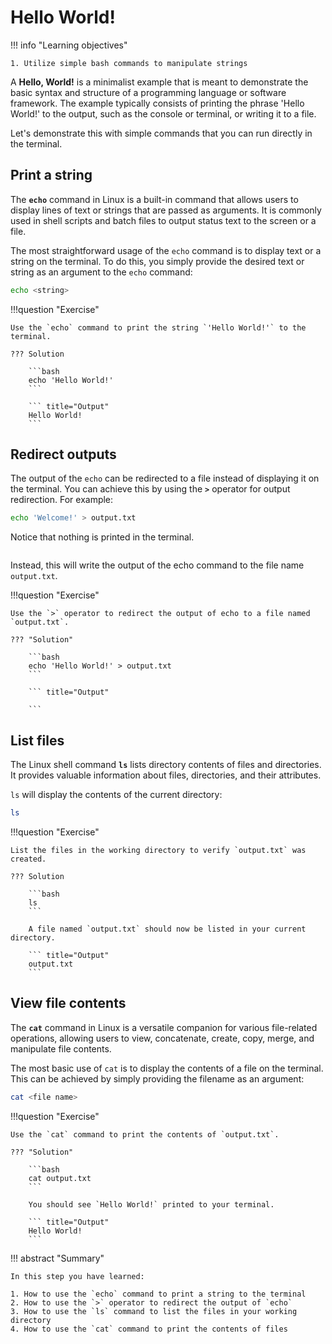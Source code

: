 # Hello World!

!!! info "Learning objectives"

    1. Utilize simple bash commands to manipulate strings

A **Hello, World!** is a minimalist example that is meant to demonstrate the basic syntax and structure of a programming language or software framework. The example typically consists of printing the phrase 'Hello World!' to the output, such as the console or terminal, or writing it to a file.

Let's demonstrate this with simple commands that you can run directly in the terminal.

## Print a string

The **`echo`** command in Linux is a built-in command that allows users to display lines of text or strings that are passed as arguments. It is commonly used in shell scripts and batch files to output status text to the screen or a file.

The most straightforward usage of the `echo` command is to display text or a string on the terminal. To do this, you simply provide the desired text or string as an argument to the `echo` command:

```bash
echo <string>
```

!!!question "Exercise"

    Use the `echo` command to print the string `'Hello World!'` to the terminal.

    ??? Solution

        ```bash
        echo 'Hello World!'
        ```

        ``` title="Output"
        Hello World!
        ```

## Redirect outputs

The output of the `echo` can be redirected to a file instead of displaying it on the terminal. You can achieve this by using the **`>`** operator for output redirection. For example:

```bash
echo 'Welcome!' > output.txt
```

Notice that nothing is printed in the terminal.

``` title="Output"

```

Instead, this will write the output of the echo command to the file name `output.txt`.

!!!question "Exercise"

    Use the `>` operator to redirect the output of echo to a file named `output.txt`.

    ??? "Solution"

        ```bash
        echo 'Hello World!' > output.txt
        ```

        ``` title="Output"

        ```

## List files

The Linux shell command **`ls`** lists directory contents of files and directories. It provides valuable information about files, directories, and their attributes.

`ls` will display the contents of the current directory:

```bash
ls
```

!!!question "Exercise"

    List the files in the working directory to verify `output.txt` was created.

    ??? Solution

        ```bash
        ls
        ```

        A file named `output.txt` should now be listed in your current directory.

        ``` title="Output"
        output.txt
        ```

## View file contents

The **`cat`** command in Linux is a versatile companion for various file-related operations, allowing users to view, concatenate, create, copy, merge, and manipulate file contents.

The most basic use of `cat` is to display the contents of a file on the terminal. This can be achieved by simply providing the filename as an argument:

```bash
cat <file name>
```

!!!question "Exercise"

    Use the `cat` command to print the contents of `output.txt`.

    ??? "Solution"

        ```bash
        cat output.txt
        ```

        You should see `Hello World!` printed to your terminal.

        ``` title="Output"
        Hello World!
        ```

!!! abstract "Summary"

    In this step you have learned:

    1. How to use the `echo` command to print a string to the terminal
    2. How to use the `>` operator to redirect the output of `echo`
    3. How to use the `ls` command to list the files in your working directory
    4. How to use the `cat` command to print the contents of files
